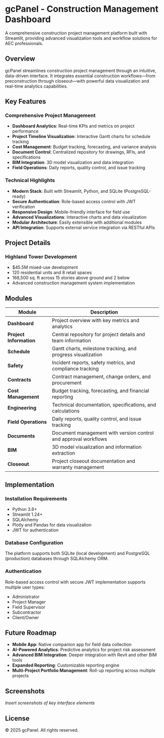 # gcPanel - Construction Management Dashboard

A comprehensive construction project management platform built with Streamlit, providing advanced visualization tools and workflow solutions for AEC professionals.

## Overview

gcPanel streamlines construction project management through an intuitive, data-driven interface. It integrates essential construction workflows—from preconstruction through closeout—with powerful data visualization and real-time analytics capabilities.

## Key Features

### Comprehensive Project Management
- **Dashboard Analytics**: Real-time KPIs and metrics on project performance
- **Project Timeline Visualization**: Interactive Gantt charts for schedule tracking
- **Cost Management**: Budget tracking, forecasting, and variance analysis
- **Document Control**: Centralized repository for drawings, RFIs, and specifications
- **BIM Integration**: 3D model visualization and data integration
- **Field Operations**: Daily reports, quality control, and issue tracking

### Technical Highlights
- **Modern Stack**: Built with Streamlit, Python, and SQLite (PostgreSQL-ready)
- **Secure Authentication**: Role-based access control with JWT verification
- **Responsive Design**: Mobile-friendly interface for field use
- **Advanced Visualizations**: Interactive charts and data visualization
- **Modular Architecture**: Easily extensible with additional modules
- **API Integration**: Supports external service integration via RESTful APIs

## Project Details

### Highland Tower Development
- $45.5M mixed-use development
- 120 residential units and 8 retail spaces
- 168,500 sq. ft across 15 stories above ground and 2 below
- Advanced construction management system implementation

## Modules

| Module | Description |
|--------|-------------|
| **Dashboard** | Project overview with key metrics and analytics |
| **Project Information** | Central repository for project details and team information |
| **Schedule** | Gantt charts, milestone tracking, and progress visualization |
| **Safety** | Incident reports, safety metrics, and compliance tracking |
| **Contracts** | Contract management, change orders, and procurement |
| **Cost Management** | Budget tracking, forecasting, and financial reporting |
| **Engineering** | Technical documentation, specifications, and calculations |
| **Field Operations** | Daily reports, quality control, and issue tracking |
| **Documents** | Document management with version control and approval workflows |
| **BIM** | 3D model visualization and information extraction |
| **Closeout** | Project closeout documentation and warranty management |

## Implementation

### Installation Requirements
- Python 3.8+
- Streamlit 1.24+
- SQLAlchemy
- Plotly and Pandas for data visualization
- JWT for authentication

### Database Configuration
The platform supports both SQLite (local development) and PostgreSQL (production) databases through SQLAlchemy ORM.

### Authentication
Role-based access control with secure JWT implementation supports multiple user types:
- Administrator
- Project Manager
- Field Supervisor
- Subcontractor
- Client/Owner

## Future Roadmap

- **Mobile App**: Native companion app for field data collection
- **AI-Powered Analytics**: Predictive analytics for project risk assessment
- **Advanced BIM Integration**: Deeper integration with Revit and other BIM tools
- **Expanded Reporting**: Customizable reporting engine
- **Multi-Project Portfolio Management**: Roll-up reporting across multiple projects

## Screenshots

*Insert screenshots of key interface elements*

## License

© 2025 gcPanel. All rights reserved.